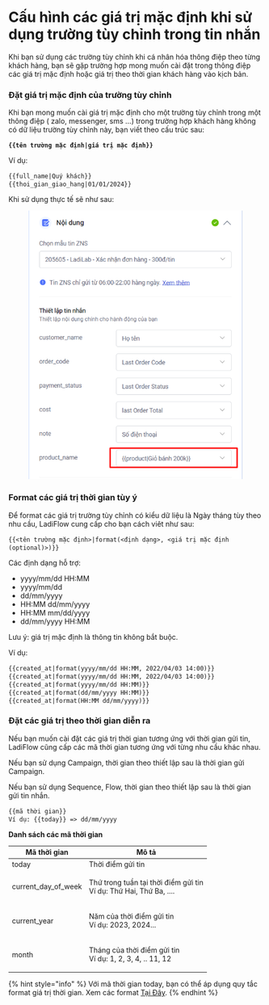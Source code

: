 # Cấu hình các giá trị mặc định khi sử dụng trường tùy chỉnh trong tin nhắn

Khi bạn sử dụng các trường tùy chỉnh khi cá nhân hóa thông điệp theo từng khách hàng, bạn sẽ gặp trường hợp mong muốn cài đặt trong thông điệp các giá trị mặc định hoặc  giá trị theo thời gian khách hàng vào kịch bản.&#x20;

### Đặt giá trị mặc định của trường tùy chỉnh

Khi bạn mong muốn cài giá trị mặc định cho một trường tùy chỉnh trong một thông điệp ( zalo, messenger, sms ...) trong trường hợp khách hàng không có dữ liệu trường tùy chỉnh này, bạn viết theo cấu trúc sau:

<pre><code><strong>{{tên trường mặc định|giá trị mặc định}}
</strong></code></pre>

Ví dụ:

```
{{full_name|Quý khách}}
{{thoi_gian_giao_hang|01/01/2024}}
```

Khi sử dụng thực tế sẽ như sau:

<figure><img src="../.gitbook/assets/image (627).png" alt="" width="468"><figcaption></figcaption></figure>

### Format các giá trị thời gian tùy ý

Để format các giá trị trường tùy chỉnh có kiểu dữ liệu là Ngày tháng tùy theo nhu cầu, LadiFlow cung cấp cho bạn cách viêt như sau:

```
{{<tên trường mặc định>|format(<định dạng>, <giá trị mặc định (optional)>)}}
```

Các định dạng hỗ trợ:

* yyyy/mm/dd HH:MM
* yyyy/mm/dd
* dd/mm/yyyy
* HH:MM dd/mm/yyyy
* HH:MM mm/dd/yyyy
* dd/mm/yyyy HH:MM

Lưu ý: giá trị mặc định là thông tin không bắt buộc.

Ví dụ:

```
{{created_at|format(yyyy/mm/dd HH:MM, 2022/04/03 14:00)}}
{{created_at|format(yyyy/mm/dd HH:MM, 2022/04/03 14:00)}}
{{created_at|format(yyyy/mm/dd HH:MM)}}
{{created_at|format(dd/mm/yyyy HH:MM)}}
{{created_at|format(HH:MM dd/mm/yyyy)}}
```

### Đặt các giá trị theo thời gian diễn ra

Nếu bạn muốn cài đặt các giá trị thời gian tương ứng với thời gian gửi tin, LadiFlow cũng cấp các mã thời gian tương ứng với từng nhu cầu khác nhau.

Nếu bạn sử dụng Campaign, thời gian theo thiết lập sau là thời gian gửi Campaign.

Nếu bạn sử dụng Sequence, Flow, thời gian theo thiết lập sau là thời gian gửi tin nhắn.

```
{{mã thời gian}}
Ví dụ: {{today}} => dd/mm/yyyy
```

**Danh sách các mã thời gian**&#x20;

| Mã thời gian           | Mô tả                                                                       |
| ---------------------- | --------------------------------------------------------------------------- |
| today                  | Thời điểm gửi tin                                                           |
| current\_day\_of\_week | <p>Thứ trong tuần tại thời điểm gửi tin<br>Ví dụ: Thứ Hai, Thứ Ba, ....</p> |
| current\_year          | <p>Năm của thời điểm gửi tin<br>Ví dụ: 2023, 2024...</p>                    |
| month                  | <p>Tháng của thời điểm gửi tin<br>Ví dụ: 1, 2, 3, 4, .. 11, 12</p>          |

{% hint style="info" %}
Với mã thời gian today, bạn có thể áp dụng quy tắc format giá trị thời gian. Xem các format [Tại  Đây](cau-hinh-cac-gia-tri-mac-dinh-khi-su-dung-truong-tuy-chinh-trong-tin-nhan.md#format-cac-gia-tri-thoi-gian-tuy-y).
{% endhint %}
